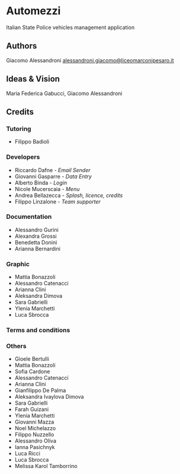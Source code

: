 # Automezzi

Italian State Police vehicles management application

## Authors

Giacomo Alessandroni <alessandroni.giacomo@liceomarconipesaro.it>

## Ideas & Vision

Maria Federica Gabucci, Giacomo Alessandroni

## Credits

### Tutoring
* Filippo Badioli

### Developers
* Riccardo Dafne - *Email Sender*
* Giovanni Gasparre - *Data Entry*
* Alberto Binda - *Login*
* Nicole Mucerscaia - *Menu*
* Andrea Bellazecca - *Splash, licence, credits*
* Filippo Linzalone - *Team supporter*

### Documentation
* Alessandro Gurini
* Alexandra Grossi
* Benedetta Donini
* Arianna Bernardini

### Graphic
* Mattia Bonazzoli
* Alessandro Catenacci
* Arianna Clini
* Aleksandra Dimova
* Sara Gabrielli
* Ylenia Marchetti
* Luca Sbrocca

### Terms and conditions

### Others
* Gioele Bertulli
* Mattia Bonazzoli
* Sofia Cardone
* Alessandro Catenacci
* Arianna Clini
* Gianfilippo De Palma
* Aleksandra Ivaylova Dimova
* Sara Gabrielli
* Farah Guizani
* Ylenia Marchetti
* Giovanni Mazza
* Noel Michelazzo
* Filippo Nuzzello
* Alessandro Oliva
* Ianna Pasichnyk
* Luca Ricci
* Luca Sbrocca
* Melissa Karol Tamborrino
